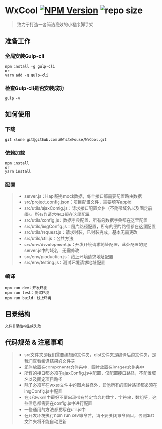 # WxCool [![NPM Version](https://img.shields.io/npm/v/wx-cool.svg?style=flat)](https://npmjs.org/package/wx-cool) ![repo size](https://img.shields.io/github/repo-size/awhitemouse/wxcool)

> 致力于打造一套简洁高效的小程序脚手架

## 准备工作

### 全局安装Gulp-cli

```shell
npm install -g gulp-cli
or
yarn add -g gulp-cli
```

### 检查Gulp-cli是否安装成功

```shell
gulp -v
```

## 如何使用

### 下载

```shell
git clone git@github.com:AWhiteMouse/WxCool.git
```

### 依赖加载

```shell
npm install
or
yarn install
```

### 配置

> + server.js：Hapi服务mock数据，每个接口都需要配置路由数据
> + src/project.config.json：项目配置文件，需要填写appid
> + src/utils/ajaxConfig.js：请求接口配置文件（不附带域名以及固定前缀）。所有的请求接口都在这里配置
> + src/utils/config.js：数据字典配置，所有的数据字典都在这里配置
> + src/utils/imgConfig.js：图片路径配置，所有的图片路径都在这里配置
> + src/utils/request.js：请求封装，已封装完成，基本无需更改
> + src/utils/util.js：公共方法
> + src/env/development.js：开发环境请求地址配置，此处配置的是server.js中的域名，无需修改
> + src/env/production.js：线上环境请求地址配置
> + src/env/testing.js：测试环境请求地址配置

### 编译

```shell
npm run dev：开发环境
npm run test：测试环境
npm run build：线上环境
```

## 目录结构

`文件目录结构生成失败`

## 代码规范 & 注意事项

> + src文件夹是我们需要编辑的文件夹，dist文件夹是编译后的文件夹，是我们查看编译结果的文件夹
> + 组件放置在components文件夹中，图片放置在images文件夹中
> + 所有的接口都必须在ajaxConfig.js中配置，仅配置接口路径，不配置域名以及固定项目路径
> + 除了必须写在wxss文件中的图片路径外，其他所有的图片路径都必须在imgConfig.js中配置
> + 在js和wxml中最好不要出现带有特定含义的数字、字符串、数组等，这些信息都需要在config.js中进行配置
> + 一些通用的方法都要写在util.js中
> + 在开发环境执行npm run dev命令后，请不要关闭命令窗口，否则dist文件夹将不能自动更新
